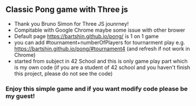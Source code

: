 ## Classic Pong game with Three js 
- Thank you  Bruno Simon for Three JS jounrney!
- Compitable with Google Chrome maybe some issue with other brower
- Default page https://bartshin.github.io/pong/ is 1 on 1 game
- you can add #tournament+numberOfPlayers for tournarment play e.g. https://bartshin.github.io/pong/#tournament4  (and refresh if not work in Chrome)
- started from subject in 42 School and this is only game play part which is my own code
(if you are a student of 42 school and you haven't finish this project, please do not see the code)

### Enjoy this simple game and if you want modify code please be my guest!
